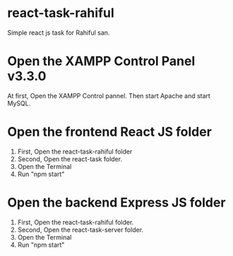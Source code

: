 # react-task-rahiful
Simple react js task for Rahiful san.

# Open the XAMPP Control Panel v3.3.0
At first, Open the XAMPP Control pannel. Then start Apache and start MySQL.

# Open the frontend React JS folder
1. First, Open the react-task-rahiful folder
2. Second, Open the react-task folder.
3. Open the Terminal
4. Run "npm start"

# Open the backend Express JS folder
1. First, Open the react-task-rahiful folder.
2. Second, Open the react-task-server folder.
3. Open the Terminal
4. Run "npm start"
